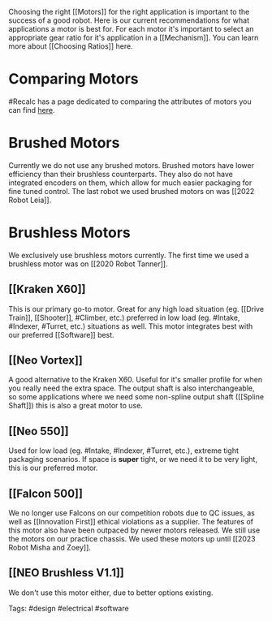 Choosing the right [[Motors]] for the right application is important to the success of a good robot. Here is our current recommendations for what applications a motor is best for. For each motor it's important to select an appropriate gear ratio for it's application in a [[Mechanism]]. You can learn more about [[Choosing Ratios]] here.

# Comparing Motors

#Recalc has a page dedicated to comparing the attributes of motors you can find [here](https://www.reca.lc/motors).

# Brushed Motors

Currently we do not use any brushed motors. Brushed motors have lower efficiency than their brushless counterparts. They also do not have integrated encoders on them, which allow for much easier packaging for fine tuned control. The last robot we used brushed motors on was [[2022 Robot Leia]].

# Brushless Motors

We exclusively use brushless motors currently. The first time we used a brushless motor was on [[2020 Robot Tanner]].
## [[Kraken X60]]

This is our primary go-to motor. Great for any high load situation (eg. [[Drive Train]], [[Shooter]], #Climber, etc.) preferred in low load (eg. #Intake, #Indexer, #Turret, etc.) situations as well. This motor integrates best with our preferred [[Software]] best.

## [[Neo Vortex]]

A good alternative to the Kraken X60. Useful for it's smaller profile for when you really need the extra space. The output shaft is also interchangeable, so some applications where we need some non-spline output shaft ([[Spline Shaft]]) this is also a great motor to use.

## [[Neo 550]]

Used for low load (eg. #Intake, #Indexer, #Turret, etc.), extreme tight packaging scenarios. If space is **super** tight, or we need it to be very light, this is our preferred motor.

## [[Falcon 500]]

We no longer use Falcons on our competition robots due to QC issues, as well as [[Innovation First]] ethical violations as a supplier.  The features of this motor also have been outpaced by newer motors released. We still use the motors on our practice chassis. We used these motors up until [[2023 Robot Misha and Zoey]].

## [[NEO Brushless V1.1]]

We don't use this motor either, due to better options existing.

Tags: #design #electrical #software